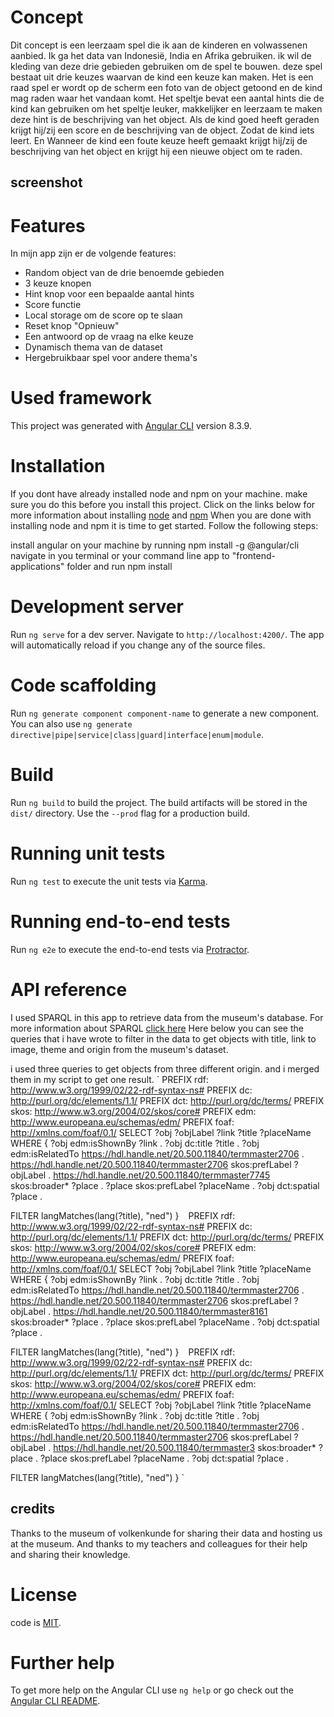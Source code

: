 # Concept
Dit concept is een leerzaam spel die ik aan de kinderen en volwassenen aanbied. Ik ga het data van Indonesië, India en Afrika gebruiken. ik wil de kleding van deze drie gebieden gebruiken om de spel te bouwen. deze spel bestaat uit drie keuzes waarvan de kind een keuze kan maken. Het is een raad spel er wordt op de scherm een foto van de object getoond en de kind mag raden waar het vandaan komt. Het speltje bevat een aantal hints die de kind kan gebruiken om het speltje leuker, makkelijker en leerzaam te maken deze hint is de beschrijving van het object. Als de kind goed heeft geraden krijgt hij/zij een score en de beschrijving van de object. Zodat de kind iets leert. En Wanneer de kind een foute keuze heeft gemaakt krijgt hij/zij de beschrijving van het object en krijgt hij een nieuwe object om te raden.

## screenshot

# Features
In mijn app zijn er de volgende features:
* Random object van de drie benoemde gebieden
* 3 keuze knopen 
* Hint knop voor een bepaalde aantal hints
* Score functie
* Local storage om de score op te slaan
* Reset knop "Opnieuw"
* Een antwoord op de vraag na elke keuze
* Dynamisch thema van de dataset 
* Hergebruikbaar spel voor andere thema's 

# Used framework
This project was generated with [Angular CLI](https://github.com/angular/angular-cli) version 8.3.9.

# Installation
If you dont have already installed node and npm on your machine. make sure you do this before you install this project. Click on the links below for more information about installing [node](https://nodejs.org/en/) and [npm](https://www.npmjs.com)
When you are done with installing node and npm it is time to get started. Follow the following steps:

install angular on your machine by running npm install -g @angular/cli
navigate in you terminal or your command line app to "frontend-applications" folder and run npm install

# Development server

Run `ng serve` for a dev server. Navigate to `http://localhost:4200/`. The app will automatically reload if you change any of the source files.

# Code scaffolding

Run `ng generate component component-name` to generate a new component. You can also use `ng generate directive|pipe|service|class|guard|interface|enum|module`.

# Build

Run `ng build` to build the project. The build artifacts will be stored in the `dist/` directory. Use the `--prod` flag for a production build.

# Running unit tests

Run `ng test` to execute the unit tests via [Karma](https://karma-runner.github.io).

# Running end-to-end tests

Run `ng e2e` to execute the end-to-end tests via [Protractor](http://www.protractortest.org/).

# API reference
I used SPARQL in this app to retrieve data from the museum's database. For more information about SPARQL [click here](https://nl.wikipedia.org/wiki/SPARQL)
Here below you can see the queries that i have wrote to filter in the data to get objects with title, link to image, theme and origin from the museum's dataset.

i used three queries to get objects from three different origin. and i merged them in my script to get one result.
`
PREFIX rdf: <http://www.w3.org/1999/02/22-rdf-syntax-ns#>
PREFIX dc: <http://purl.org/dc/elements/1.1/>
PREFIX dct: <http://purl.org/dc/terms/>
PREFIX skos: <http://www.w3.org/2004/02/skos/core#>
PREFIX edm: <http://www.europeana.eu/schemas/edm/>
PREFIX foaf: <http://xmlns.com/foaf/0.1/>
SELECT ?obj ?objLabel ?link ?title ?placeName  WHERE {
  ?obj edm:isShownBy ?link .
  ?obj dc:title ?title .
  ?obj edm:isRelatedTo <https://hdl.handle.net/20.500.11840/termmaster2706> .
  <https://hdl.handle.net/20.500.11840/termmaster2706> skos:prefLabel ?objLabel .
  <https://hdl.handle.net/20.500.11840/termmaster7745> skos:broader* ?place .
  ?place skos:prefLabel ?placeName .
  ?obj dct:spatial ?place .
  
  FILTER langMatches(lang(?title), "ned")
}
`
`
PREFIX rdf: <http://www.w3.org/1999/02/22-rdf-syntax-ns#>
PREFIX dc: <http://purl.org/dc/elements/1.1/>
PREFIX dct: <http://purl.org/dc/terms/>
PREFIX skos: <http://www.w3.org/2004/02/skos/core#>
PREFIX edm: <http://www.europeana.eu/schemas/edm/>
PREFIX foaf: <http://xmlns.com/foaf/0.1/>
SELECT ?obj ?objLabel ?link ?title ?placeName  WHERE {
  ?obj edm:isShownBy ?link .
  ?obj dc:title ?title .
  ?obj edm:isRelatedTo <https://hdl.handle.net/20.500.11840/termmaster2706> .
  <https://hdl.handle.net/20.500.11840/termmaster2706> skos:prefLabel ?objLabel .
  <https://hdl.handle.net/20.500.11840/termmaster8161> skos:broader* ?place .
  ?place skos:prefLabel ?placeName .
  ?obj dct:spatial ?place .
  
  FILTER langMatches(lang(?title), "ned")
} 
`
`
PREFIX rdf: <http://www.w3.org/1999/02/22-rdf-syntax-ns#>
PREFIX dc: <http://purl.org/dc/elements/1.1/>
PREFIX dct: <http://purl.org/dc/terms/>
PREFIX skos: <http://www.w3.org/2004/02/skos/core#>
PREFIX edm: <http://www.europeana.eu/schemas/edm/>
PREFIX foaf: <http://xmlns.com/foaf/0.1/>
SELECT ?obj ?objLabel ?link ?title ?placeName  WHERE {
  ?obj edm:isShownBy ?link .
  ?obj dc:title ?title .
  ?obj edm:isRelatedTo <https://hdl.handle.net/20.500.11840/termmaster2706> .
  <https://hdl.handle.net/20.500.11840/termmaster2706> skos:prefLabel ?objLabel .
  <https://hdl.handle.net/20.500.11840/termmaster3> skos:broader* ?place .
  ?place skos:prefLabel ?placeName .
  ?obj dct:spatial ?place .
  
  FILTER langMatches(lang(?title), "ned")
} 
`
  
## credits
Thanks to the museum of volkenkunde for sharing their data and hosting us at the museum. And thanks to my teachers and colleagues for their help and sharing their knowledge.

# License
code is [MIT](https://github.com/MohamadAlGhorani/frontend-applications/blob/master/LICENSE).

# Further help

To get more help on the Angular CLI use `ng help` or go check out the [Angular CLI README](https://github.com/angular/angular-cli/blob/master/README.md).

